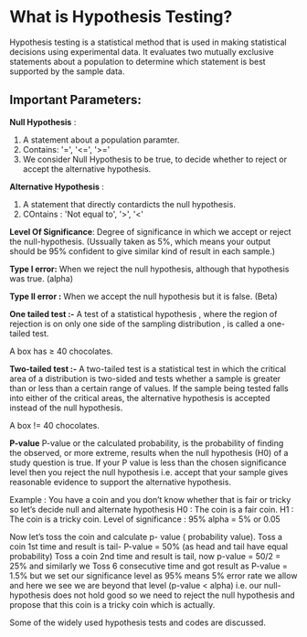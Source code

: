 # What is Hypothesis Testing?

Hypothesis testing is a statistical method that is used in making statistical decisions using experimental data.
It evaluates two mutually exclusive statements about a population to determine which statement is best supported by the sample data.

## Important Parameters:

**Null Hypothesis** : 
1) A statement about a population paramter.
2) Contains: '=', '<=', '>='
3) We consider Null Hypothesis to be true, to decide whether to reject or accept the alternative hypothesis.

**Alternative Hypothesis** :
1) A statement that directly contardicts the null hypothesis.
2) COntains : 'Not equal to', '>', '<'

**Level Of Significance**:
Degree of significance in which we accept or reject the null-hypothesis. (Ussually taken as 5%, which means your output should be 95% confident to give similar kind of result in each sample.)

**Type I error:**
 When we reject the null hypothesis, although that hypothesis was true. (alpha)

**Type II error :**
When we accept the null hypothesis but it is false. (Beta)

**One tailed test :-**
 A test of a statistical hypothesis , where the region of rejection is on only one side of the sampling distribution , is called a one-tailed test.

 A box has ≥ 40 chocolates.

**Two-tailed test :-** 
A two-tailed test is a statistical test in which the critical area of a distribution is two-sided and tests whether a sample is greater than or less than a certain range of values. If the sample being tested falls into either of the critical areas, the alternative hypothesis is accepted instead of the null hypothesis.

A box != 40 chocolates.

**P-value** 
P-value or the calculated probability, is the probability of finding the observed, or more extreme, results when the null hypothesis (H0) of a study question is true.
If your P value is less than the chosen significance level then you reject the null hypothesis i.e. accept that your sample gives reasonable evidence to support the alternative hypothesis. 

Example : You have a coin and you don’t know whether that is fair or tricky so let’s decide null and alternate hypothesis
H0 : The coin is a fair coin.
H1 : The coin is a tricky coin.
Level of significance :  95%
alpha = 5% or 0.05

Now let’s toss the coin and calculate p- value ( probability value).
Toss a coin 1st time and result is tail- P-value = 50% (as head and tail have equal probability)
Toss a coin 2nd time and result is tail, now p-value = 50/2 = 25%
and similarly we Toss 6 consecutive time and got result as P-value = 1.5% but we set our significance level as 95% means 5% error rate we allow and here we see we are beyond that level (p-value < alpha) i.e. our null- hypothesis does not hold good so we need to reject the null hypothesis and propose that this coin is a tricky coin which is actually.

Some of the widely used hypothesis tests and codes are discussed.




